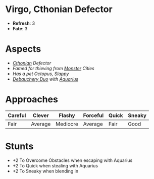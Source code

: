# Virgo, Cthonian Defector
* **Refresh**: 3
* **Fate**: 3

# Aspects
* *[Cthonian](../Factions/Cthonians.md) Defector*
* *Famed for thieving from [Monster](../Details/Monsters.md) Cities*
* *Has a pet Octopus, Slappy*
* *[Debauchery Duo](../Factions/Debauchery.md) with [Aquarius](Aquarius.md)*
  
# Approaches

| Careful | Clever | Flashy | Forceful | Quick | Sneaky |
| ------- | ------ | ------ | -------- | ----- | ------ |
| Fair | Average | Mediocre | Average | Fair | Good |

# Stunts
* +2 To Overcome Obstacles when escaping with Aquarius
* +2 To Quick when stealing with Aquarius
* +2 To Sneaky when blending in
